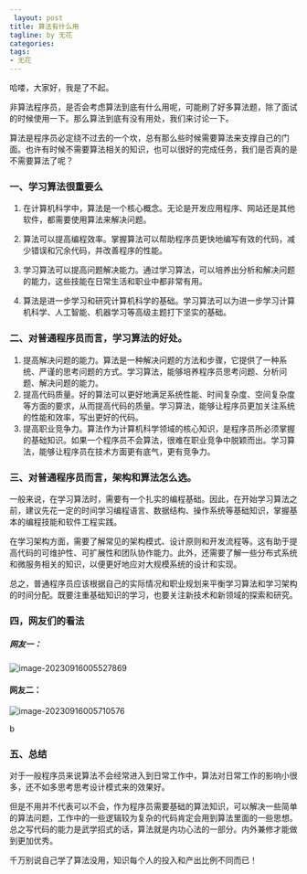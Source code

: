 ```yaml
---
 layout: post
title: 算法有什么用
tagline: by 无花
categories: 
tags:
- 无花
---
```


哈喽，大家好，我是了不起。

非算法程序员，是否会考虑算法到底有什么用呢，可能刷了好多算法题，除了面试的时候使用一下。那么算法到底有没有用处，我们来讨论一下。

<!--more-->

算法是程序员必定绕不过去的一个坎，总有那么些时候需要算法来支撑自己的门面。也许有时候不需要算法相关的知识，也可以很好的完成任务，我们是否真的是不需要算法了呢？

### 一、学习算法很重要么

1. 在计算机科学中，算法是一个核心概念。无论是开发应用程序、网站还是其他软件，都需要使用算法来解决问题。

2. 算法可以提高编程效率。掌握算法可以帮助程序员更快地编写有效的代码，减少错误和冗余代码，并改善程序的性能。

3. 学习算法可以提高问题解决能力。通过学习算法，可以培养出分析和解决问题的能力，这些技能在日常生活和职业中都非常有用。

4. 算法是进一步学习和研究计算机科学的基础。学习算法可以为进一步学习计算机科学、人工智能、机器学习等高级主题打下坚实的基础。

   

### 二、对普通程序员而言，学习算法的好处。

1. 提高解决问题的能力。算法是一种解决问题的方法和步骤，它提供了一种系统、严谨的思考问题的方式。学习算法，能够培养程序员思考问题、分析问题、解决问题的能力。
2. 提高代码质量。好的算法可以更好地满足系统性能、时间复杂度、空间复杂度等方面的要求，从而提高代码的质量。学习算法，能够让程序员更加关注系统的性能和效率，写出更好的代码。
3. 提高职业竞争力。算法作为计算机科学领域的核心知识，是程序员所必须掌握的基础知识。如果一个程序员不会算法，很难在职业竞争中脱颖而出。学习算法，能够让程序员在技术方面更有底气，更有竞争力。



### 三、对普通程序员而言，架构和算法怎么选。

一般来说，在学习算法时，需要有一个扎实的编程基础。因此，在开始学习算法之前，建议先花一定的时间学习编程语言、数据结构、操作系统等基础知识，掌握基本的编程技能和软件工程实践。

在学习架构方面，需要了解常见的架构模式、设计原则和开发流程等。这有助于提高代码的可维护性、可扩展性和团队协作能力。此外，还需要了解一些分布式系统和微服务相关的知识，以便更好地应对大规模系统的设计和实现。

总之，普通程序员应该根据自己的实际情况和职业规划来平衡学习算法和学习架构的时间分配。既要注重基础知识的学习，也要关注新技术和新领域的探索和研究。



### 四，网友们的看法

##### 网友一：

![image-20230916005527869](http://www.javanorth.cn/assets/images/2023/Flowerless/Algorithm-02.jpg)



#### 网友二：

![image-20230916005710576](http://www.javanorth.cn/assets/images/2023/Flowerless/Algorithm-03.jpg)



b

### 五、总结

 

对于一般程序员来说算法不会经常进入到日常工作中，算法对日常工作的影响小很多，还不如多思考思考设计模式来的效果好。

但是不用并不代表可以不会，作为程序员需要基础的算法知识，可以解决一些简单的算法问题，工作中的一些逻辑较为复杂的代码肯定会用到算法里面的一些思想。总之写代码的能力是武学招式的话，算法就是内功心法的一部分。内外兼修才能做到更加优秀。

千万别说自己学了算法没用，知识每个人的投入和产出比例不同而已！




